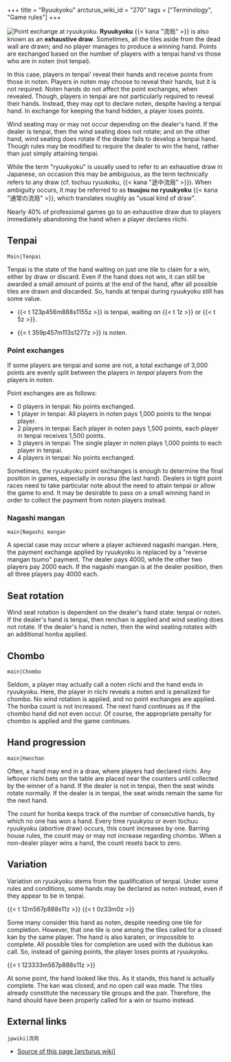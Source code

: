 +++
title = "Ryuukyoku"
arcturus_wiki_id = "270"
tags = ["Terminology", "Game rules"]
+++

![[Point exchange at ryuukyoku](http://tenhou.net/0/?log=2014020716gm-0009-7447-c1bce130&tw=0).](Ryuukyoku.png "Point exchange at ryuukyoku.")
**Ryuukyoku** {{< kana "流局" >}} is also known as an **exhaustive draw**. Sometimes, all the tiles
aside from the dead wall are drawn; and no player manages to produce a winning hand. Points are
exchanged based on the number of players with a tenpai hand vs those who are in noten (not tenpai).

In this case, players in tenpai' reveal their hands and receive points from those in noten. Players
in noten may choose to reveal their hands, but it is not required. Noten hands do not affect the
point exchanges, when revealed. Though, players in tenpai are not particularly required to reveal
their hands. Instead, they may opt to declare noten, despite having a tenpai hand. In exchange for
keeping the hand hidden, a player loses points.

Wind seating may or may not occur depending on the dealer's hand. If the dealer is tenpai, then the
wind seating does not rotate; and on the other hand, wind seating does rotate if the dealer fails to
develop a tenpai hand. Though rules may be modified to require the dealer to win the hand, rather
than just simply attaining tenpai.

While the term "ryuukyoku" is usually used to refer to an exhaustive draw in Japanese, on occasion
this may be ambiguous, as the term technically refers to any draw (cf. tochuu ryuukoku,
{{< kana "途中流局" >}}). When ambiguity occurs, it may be referred to as **tsuujou no ryuukyoku**
{{< kana "通常の流局" >}}, which translates roughly as "usual kind of draw".

Nearly 40% of professional games go to an exhaustive draw due to players immediately abandoning the
hand when a player declares riichi.

## Tenpai

`Main|Tenpai`

Tenpai is the state of the hand waiting on just one tile to claim for a win, either by draw or
discard. Even if the hand does not win, it can still be awarded a small amount of points at the end
of the hand, after all possible tiles are drawn and discarded. So, hands at tenpai during ryuukyoku
still has some value.

- {{< t 123p456m888s1155z >}} is tenpai, waiting on {{< t 1z >}} or {{< t 5z >}}.

<!-- end list -->

- {{< t 359p457m113s1277z >}} is noten.

### Point exchanges

If some players are tenpai and some are not, a total exchange of 3,000 points are evenly split
between the players in _tenpai_ players from the players in _noten_.

Point exchanges are as follows:

- 0 players in tenpai: No points exchanged.
- 1 player in tenpai: All players in noten pays 1,000 points to the tenpai player.
- 2 players in tenpai: Each player in noten pays 1,500 points, each player in tenpai receives 1,500
  points.
- 3 players in tenpai: The single player in noten plays 1,000 points to each player in tenpai.
- 4 players in tenpai: No points exchanged.

Sometimes, the ryuukyoku point exchanges is enough to determine the final position in games,
especially in oorasu (the last hand). Dealers in tight point races need to take particular note
about the need to attain tenpai or allow the game to end. It may be desirable to pass on a small
winning hand in order to collect the payment from noten players instead.

### Nagashi mangan

`main|Nagashi mangan`

A special case may occur where a player achieved nagashi mangan. Here, the payment exchange applied
by ryuukyoku is replaced by a "reverse mangan tsumo" payment. The dealer pays 4000, while the other
two players pay 2000 each. If the nagashi mangan is at the dealer position, then all three players
pay 4000 each.

## Seat rotation

Wind seat rotation is dependent on the dealer's hand state: tenpai or noten. If the dealer's hand is
tenpai, then renchan is applied and wind seating does not rotate. If the dealer's hand is noten,
then the wind seating rotates with an additional honba applied.

## Chombo

`main|Chombo`

Seldom, a player may actually call a noten riichi and the hand ends in ryuukyoku. Here, the player
in riichi reveals a noten and is penalized for chombo. No wind rotation is applied, and no point
exchanges are applied. The honba count is not increased. The next hand continues as if the chombo
hand did not even occur. Of course, the appropriate penalty for chombo is applied and the game
continues.

## Hand progression

`main|Hanchan`

Often, a hand may end in a draw, where players had declared riichi. Any leftover riichi bets on the
table are placed near the counters until collected by the winner of a hand. If the dealer is not in
tenpai, then the seat winds rotate normally. If the dealer is in tenpai, the seat winds remain the
same for the next hand.

The count for honba keeps track of the number of consecutive hands, by which no one has won a hand.
Every time ryuukyou or even tochuu ryuukyoku (abortive draw) occurs, this count increases by one.
Barring house rules, the count may or may not increase regarding chombo. When a non-dealer player
wins a hand, the count resets back to zero.

## Variation

Variation on ryuukyoku stems from the qualification of tenpai. Under some rules and conditions, some
hands may be declared as noten instead, even if they appear to be in tenpai.

{{< t 12m567p888s11z >}} {{< t 0z33m0z >}}

Some many consider this hand as noten, despite needing one tile for completion. However, that one
tile is one among the tiles called for a closed kan by the same player. The hand is also karaten, or
impossible to complete. All possible tiles for completion are used with the dubious kan call. So,
instead of gaining points, the player loses points at ryuukyoku.

{{< t 123333m567p888s11z >}}

At some point, the hand looked like this. As it stands, this hand is actually complete. The kan was
closed, and no open call was made. The tiles already constitute the necessary tile groups and the
pair. Therefore, the hand should have been properly called for a win or tsumo instead.

## External links

`jpwiki|流局`

- [Source of this page [arcturus wiki]](http://arcturus.su/wiki/Ryuukyoku)

